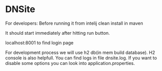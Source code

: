 # DNSite
For developers:
Before running it from intelij
clean install in maven

It should start immediately after hitting run button.

localhost:8001 to find login page

For development process we will use h2 db(in mem build database). H2 console is also helpfull. 
You can find logs in file dnsite.log.
If you want to disable some options you can look into application.properties.
